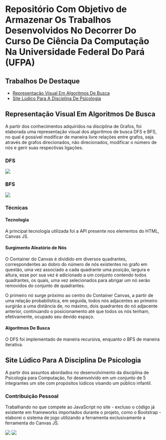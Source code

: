 # Repositório Com Objetivo de Armazenar Os Trabalhos Desenvolvidos No Decorrer Do Curso De Ciência Da Computação Na Universidade Federal Do Pará (UFPA)

## Trabalhos De Destaque

* [Representação Visual Em Algoritmos De Busca](#representação-visual-em-algoritmos-de-busca)
* [Site Lúdico Para A Disciplina De Psicologia](#site-lúdico-para-a-disciplina-de-psicologia)

## Representação Visual Em Algoritmos De Busca

A partir dos conhecimentos adquiridos na disciplina de Grafos, foi elaborada uma representação visual dos algoritmos de busca DFS e BFS, no qual é possível modificar de maneira
livre relações entre grafos, seja através de grafos direcionados, não direcionados, modificar o número de nós e gerir suas respectivas ligações.

### DFS
![](https://media4.giphy.com/media/aFbPDE7wLaaOBeLnsW/giphy.gif)

### BFS
![](https://media1.giphy.com/media/7uiYYd40IJTpPUiUhW/giphy.gif)

### Técnicas

#### Tecnologia

A principal tecnologia utilizada foi a API presente nos elementos do HTML, Canvas JS.


#### Surgimento Aleatório de Nós

O Container do Canvas é dividido em diversos quadrantes, correspondentes ao dobro do número de nós existentes no grafo em questão, uma vez associado a cada quadrante uma posição,
largura e altura, esse por sua vez é adicionado a um conjunto contendo todos quadrantes, os quais, uma vez selecionados para abrigar um nó serão removidos do conjunto de quadrantes.

O primeiro nó surge próximo ao centro do Container Canvas, a partir de uma relação probabilística, em seguida, todos nós adjacentes ao primeiro surgirão a uma distância de, no máximo, dois quadrantes
do nó adjacente anterior, continuando o posicionamento até que todos os nós tenham, efetivamente, ocupado seu devido espaço.


#### Algoritmos De Busca

O DFS foi implementado de maneira recursiva, enquanto o BFS de maneira iterativa.


## Site Lúdico Para A Disciplina De Psicologia

A partir dos assuntos abordados no desenvolvimento da disciplina de Psicologia para Computação, foi desenvolvido em um conjunto de 5 integrantes um site com propósitos lúdicos visando um público infantil.

### Contribuição Pessoal

Trabalhando no que compete ao JavaScript no site - excluso o código já existente em frameworks importados durante o projeto, como o Bootstrap - elaborei o sistema de jogo utilizando a ferramenta exclusivamente a ferramenta do Canvas JS.

![](https://media1.giphy.com/media/BxKijrlbP43vsv60rP/giphy.gif)
![](https://imgur.com/undefined)
